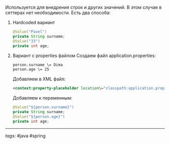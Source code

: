 Используется для внедрения строк и других значений. В этом случае в сеттерах нет необходимости.
Есть два способа:
1. Hardcoded вариант
	```java
	@Value("Pavel")  
	private String surname;  
	@Value("33")  
	private int age;
	```
1. Вариант с properties файлом
	Создаем файл application.properties:
	```txt
	person.surname \= Dima  
	person.age \= 25
	```
	Добавляем в XML файл:
	```xml
	<context:property-placeholder location\="classpath:application.properties"/>
	```
	Добавляем к переменным:
	```java
	@Value("${person.surname}")  
	private String surname;  
	@Value("${person.age}")  
	private int age;
	```

---
*tags:* #java  #spring 